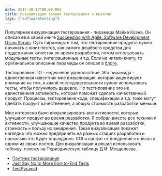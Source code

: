 ```yaml
---
date: 2017-10-17T00:00:00Z
title: Визуализация техник тестирования и практик 
tags: ["softwaretesting"]
---
```


Популярная визуализация тестирования - пирамида Майка Коэна. Он описал её в
своей книге [Succeeding with Agile: Software Development Using
Scrum](https://www.amazon.com/gp/product/0321579364?ie=UTF8&tag=martinfowlerc-20&linkCode=as2&camp=1789&creative=9325&creativeASIN=0321579364).
Суть пирамиды в том, что тестирование продукта нужно начинать с юнит-тестов,
как самого дешёвого средства для поддержания качества во время разработки,
потом использовать модульные тесты, интеграционные и т.д. Если не читали
книгу, то оригинальное описание пирамиды он описал в
[блоге](https://www.mountaingoatsoftware.com/blog/the-forgotten-layer-of-the-test-automation-pyramid).

Тестирование ПО - недешевое удовольствие. Эта пирамида - единственная известная
мне визуализация, которая акцентирует внимание на том, в какой
последовательности нужно использовать тесты, чтобы получилось дешевле.  Но
тестирование это не единственнaя активность, которая поможет сделать
качественный продукт. Процессы, тестирование кода, спецификации и т.д. тоже
могут сделать продукт качественнее, а общую стоимость разработки меньше.

Мне интересно было визуализировать все активности, которые улучшают продукт во
время разработки. Я собрал вместе все техники и активности, улучшающие качество
продукта во время разработки, стоимость и пользу их внедрения.  Такая
визуализация покажет наглядно что можно предпринять на разных стадиях
разработки и насколько это будет оправданно. ROI и профит от внедрения я описал
в одном из своих постов. Для визуализации я решил использовать таблицу, похожу на Периодическую таблицу Д.И. Менделеева.


- [Паутина тестирования](http://automated-testing.info/t/piramida-avtomatizaczii-i-drugie-geometricheskie-figury/7705/11)
- [Just Say No to More End-to-End Tests](https://testing.googleblog.com/2015/04/just-say-no-to-more-end-to-end-tests.html)
- [TestPyramid](https://martinfowler.com/bliki/TestPyramid.html)
